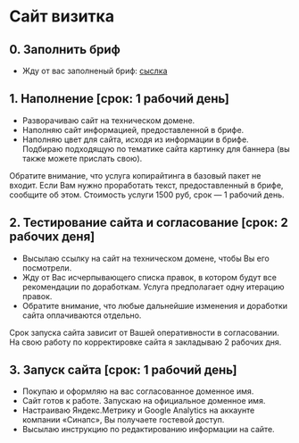 # Сайт визитка

## 0. Заполнить бриф
 * Жду от вас заполненый бриф: <a href='https://www.synapse-studio.ru/start/corporate-small'>сыслка</a>

## 1. Наполнение [срок: 1 рабочий день]
 * Разворачиваю сайт на техническом домене.
 * Наполняю сайт информацией, предоставленной в брифе.
 * Наполняю цвет для сайта, исходя из информации в брифе. Подбираю подходящую по тематике сайта картинку для баннера (вы также можете прислать свою).

Обратите внимание, что услуга копирайтинга в базовый пакет не входит. Если Вам нужно проработать текст, предоставленный в брифе, сообщите об этом. Стоимость услуги 1500 руб, срок — 1 рабочий день.

## 2. Тестирование сайта и согласование [срок: 2 рабочих деня]
 * Высылаю ссылку на сайт на техническом домене, чтобы Вы его посмотрели.
 * Жду от Вас исчерпывающего списка правок, в котором будут все рекомендации по доработкам. Услуга предполагает одну итерацию правок.
 * Обратите внимание, что любые дальнейшие изменения и доработки сайта оплачиваются отдельно.

Срок запуска сайта зависит от Вашей оперативности в согласовании. На свою работу по корректировке сайта я закладываю 2 рабочих дня. 

## 3. Запуск сайта [срок: 1 рабочий день]
 * Покупаю и оформляю на вас согласованное доменное имя.
 * Сайт готов к работе. Запускаю на официальное доменное имя. 
 * Настраиваю Яндекс.Метрику и Google Analytics на аккаунте компании «Синапс», Вы получаете гостевой доступ. 
 * Высылаю инструкцию по редактированию информации на сайте.
